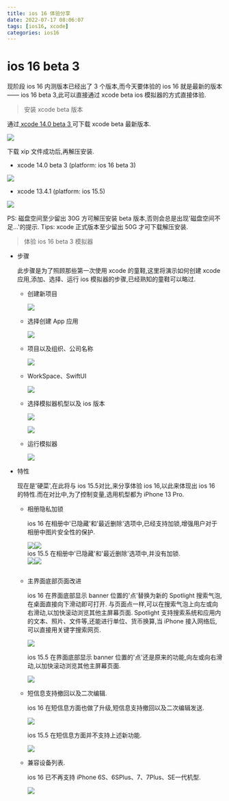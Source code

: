 ```yaml
---
title: ios 16 体验分享
date: 2022-07-17 08:06:07
tags: [ios16, xcode]
categories: ios16
---
```

# ios 16 beta 3

现阶段 ios 16 内测版本已经出了 3 个版本,而今天要体验的 ios 16 就是最新的版本 —— ios 16 beta 3,此可以直接通过 xcode beta ios 模拟器的方式直接体验.

> 安装 xcode beta 版本

通过<a href='https://developer.apple.com/cn/xcode/resources/'> xcode 14.0 beta 3 </a>可下载 xcode beta 最新版本.

![](https://image.white-than-wood.zone/ios16/download.png)

下载 xip 文件成功后,再解压安装.

- xcode 14.0 beta 3 (platform: ios 16 beta 3)

![](https://image.white-than-wood.zone/ios16/xcodeBeta.png)

- xcode 13.4.1 (platform: ios 15.5)

![](https://image.white-than-wood.zone/ios16/xcodePublic.png)

PS: 磁盘空间至少留出 30G 方可解压安装 beta 版本,否则会总是出现'磁盘空间不足...'的提示.
Tips: xcode 正式版本至少留出 50G 才可下载解压安装.

> 体验 ios 16 beta 3 模拟器

- 步骤

  此步骤是为了照顾那些第一次使用 xcode 的童鞋,这里将演示如何创建 xcode 应用,添加、选择、运行 ios 模拟器的步骤,已经熟知的童鞋可以略过.

  - 创建新项目

    ![](https://image.white-than-wood.zone/ios16/xcodeBetaCreate.png)

  - 选择创建 App 应用

    ![](https://image.white-than-wood.zone/ios16/xcodeBetaChooseApp.png)

  - 项目以及组织、公司名称

    ![](https://image.white-than-wood.zone/ios16/xcodeBetaProduct.png)

  - WorkSpace、SwiftUI

    ![](https://image.white-than-wood.zone/ios16/xcodeBetaWorkSpace.png)

  - 选择模拟器机型以及 ios 版本

    ![](https://image.white-than-wood.zone/ios16/xcodeBetaDevice.png)

    ![](https://image.white-than-wood.zone/ios16/xcodeBetaOS.png)

  - 运行模拟器

    ![](https://image.white-than-wood.zone/ios16/xcodeBetaRun.png)

- 特性

  现在是'硬菜',在此将与 ios 15.5对比,来分享体验 ios 16,以此来体现出 ios 16 的特性.而在对比中,为了控制变量,选用机型都为 iPhone 13 Pro.

  - 相册隐私加锁

    ios 16 在相册中'已隐藏'和'最近删除'选项中,已经支持加锁,增强用户对于相册中图片安全性的保护.
    <div style='display:flex;flex-flow: row nowrap;'>
     <img src='https://image.white-than-wood.zone/ios16/albums/ios16Albums.png' />
     <img src='https://image.white-than-wood.zone/ios16/albums/ios16AlbumsHidden.png' />
    </div>
    ios 15.5 在相册中'已隐藏'和'最近删除'选项中,并没有加锁.

    <div style='display:flex;flex-flow: row nowrap;margin-bottom: 28px;'>
     <img src='https://image.white-than-wood.zone/ios16/albums/ios155Albums.png' />
     <img src='https://image.white-than-wood.zone/ios16/albums/ios155AlbumsHidden.png' />
    </div>

  - 主界面底部页面改进

    ios 16 在界面底部显示 banner 位置的'点'替换为新的 Spotlight 搜索气泡,在桌面直接向下滑动即可打开. 与页面点一样,可以在搜索气泡上向左或向右滑动,以加快滚动浏览其他主屏幕页面. Spotlight 支持搜索系统和应用内的文本、照片、文件等,还能进行单位、货币换算,当 iPhone 接入网络后,可以直接用关键字搜索网页.

    ![](https://image.white-than-wood.zone/ios16/views/ios16view.png)

    ios 15.5 在界面底部显示 banner 位置的'点'还是原来的功能,向左或向右滑动,以加快滚动浏览其他主屏幕页面.

    ![](https://image.white-than-wood.zone/ios16/views/ios155view.png)

  - 短信息支持撤回以及二次编辑.

    ios 16 在短信息方面也做了升级,短信息支持撤回以及二次编辑发送.

    ![](https://image.white-than-wood.zone/ios16/message/ios16message.png)

    ios 15.5 在短信息方面并不支持上述新功能.

    ![](https://image.white-than-wood.zone/ios16/message/ios155message.png)

  - 兼容设备列表.

    ios 16 已不再支持 iPhone 6S、6SPlus、7、7Plus、SE一代机型.

    ![](https://image.white-than-wood.zone/ios16/device/deviceAdapter.png)
